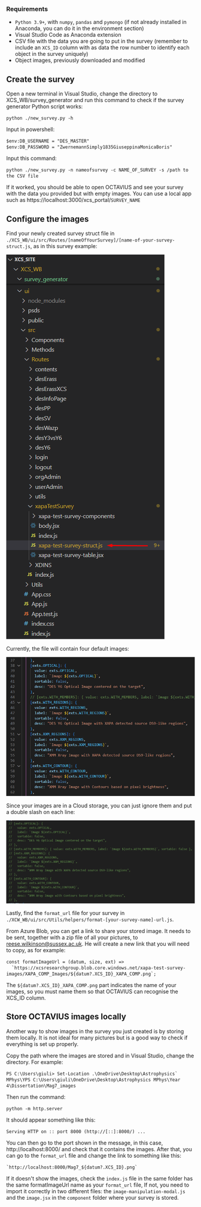 ### Requirements
 - `Python 3.9+`, with `numpy`, `pandas` and `pymongo` (if not already installed in Anaconda, you can do it in the environment section)
 - Visual Studio Code as Anaconda extension
 - CSV file with the data you are going to put in the survey (remember to include an `XCS_ID` column with as data the row number to identify each object in the survey uniquely)
 - Object images, previously downloaded and modified  


## Create the survey
Open a new terminal in Visual Studio, change the directory to XCS_WB/survey_generator and run this command to check if the survey generator Python script works:
```
python ./new_survey.py -h
```

Input in powershell:
``` 
$env:DB_USERNAME = "DES_MASTER"
$env:DB_PASSWORD = "ZwernemannSimply1835GiuseppinaMonicaBoris"
```

Input this command:
``` 
python ./new_survey.py -n nameofsurvey -c NAME_OF_SURVEY -s /path to the CSV file
```

If it worked, you should be able to open OCTAVIUS and see your survey with the data you provided but with empty images. You can use a local app such as https://localhost:3000/xcs_portal/`SURVEY_NAME`


## Configure the images

Find your newly created survey struct file in `./XCS_WB/ui/src/Routes/[nameOfYourSurvey]/[name-of-your-survey-struct.js`, as in this survey example:

![XAPA-test-strcut.js file](./Images/finding_struct_file.png)

Currently, the file will contain four default images:

![defaul images](./Images/default_images.png)

Since your images are in a Cloud storage, you can just ignore them and put a double slash on each line:

![XAPA images example](./Images/images_example.png)


Lastly, find the `format_url` file for your survey in `./XCW_WB/ui/src/Utils/helpers/format-[your-survey-name]-url.js`.

From Azure Blob, you can get a link to share your stored image. It needs to be sent, together with a zip file of all your pictures, to reese.wilkinson@sussex.ac.uk. He will create a new link that you will need to copy, as for example:

``` 
const formatImageUrl = (datum, size, ext) =>
  `https://xcsresearchgroup.blob.core.windows.net/xapa-test-survey-images/XAPA_COMP_Images/${datum?.XCS_ID}_XAPA_COMP.png`;
```

The `${datum?.XCS_ID}_XAPA_COMP.png` part indicates the name of your images, so you must name them so that OCTAVIUS can recognise the XCS_ID column.

## Store OCTAVIUS images locally
Another way to show images in the survey you just created is by storing them locally. It is not ideal for many pictures but is a good way to check if everything is set up properly. 

Copy the path where the images are stored and in Visual Studio, change the directory. For example:

``` 
PS C:\Users\giuli> Set-Location .\OneDrive\Desktop\Astrophysics` MPhys\YPS C:\Users\giuli\OneDrive\Desktop\Astrophysics MPhys\Year 4\Dissertation\Mag7_images
```

Then run the command:

``` 
python -m http.server
```

It should appear something like this: 

``` 
Serving HTTP on :: port 8000 (http://[::]:8000/) ...
```

You can then go to the port shown in the message, in this case, http://localhost:8000/ and check that it contains the images. After that, you can go to the `format_url` file and change the link to something like this:

``` 
`http://localhost:8000/Mag7_${datum?.XCS_ID}.png`
```

If it doesn't show the images, check the `index.js` file in the same folder has the same formatImageUrl name as your `format_url` file, If not, you need to import it correctly in two different files: the `image-manipulation-modal.js` and the `image.jsx` in the `component` folder where your survey is stored. 
